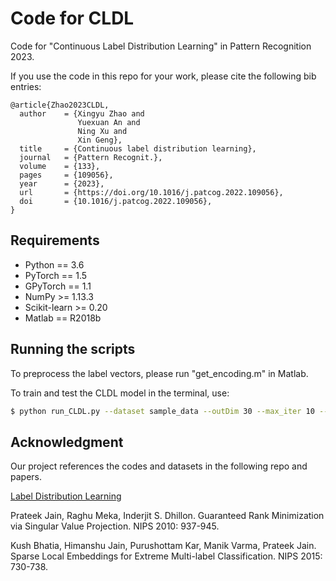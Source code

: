# Code for CLDL

Code for "Continuous Label Distribution Learning" in Pattern Recognition 2023.

If you use the code in this repo for your work, please cite the following bib entries:

```
@article{Zhao2023CLDL,
  author    = {Xingyu Zhao and
               Yuexuan An and
               Ning Xu and
               Xin Geng},
  title     = {Continuous label distribution learning},
  journal   = {Pattern Recognit.},
  volume    = {133},
  pages     = {109056},
  year      = {2023},
  url       = {https://doi.org/10.1016/j.patcog.2022.109056},
  doi       = {10.1016/j.patcog.2022.109056},
}
```

## Requirements

- Python == 3.6
- PyTorch == 1.5
- GPyTorch == 1.1
- NumPy >= 1.13.3
- Scikit-learn >= 0.20
- Matlab == R2018b

## Running the scripts

To preprocess the label vectors, please run "get_encoding.m" in Matlab.

To train and test the CLDL model in the terminal, use:

```bash
$ python run_CLDL.py --dataset sample_data --outDim 30 --max_iter 10 --lr 0.05 --kernel_type matern --device cuda:0 --neighbor_num 30
```

## Acknowledgment

Our project references the codes and datasets in the following repo and papers.

[Label Distribution Learning](http://palm.seu.edu.cn/xgeng/LDL/index.htm)

Prateek Jain, Raghu Meka, Inderjit S. Dhillon. Guaranteed Rank Minimization via Singular Value Projection. NIPS 2010: 937-945.

Kush Bhatia, Himanshu Jain, Purushottam Kar, Manik Varma, Prateek Jain. Sparse Local Embeddings for Extreme Multi-label Classification. NIPS 2015: 730-738.
